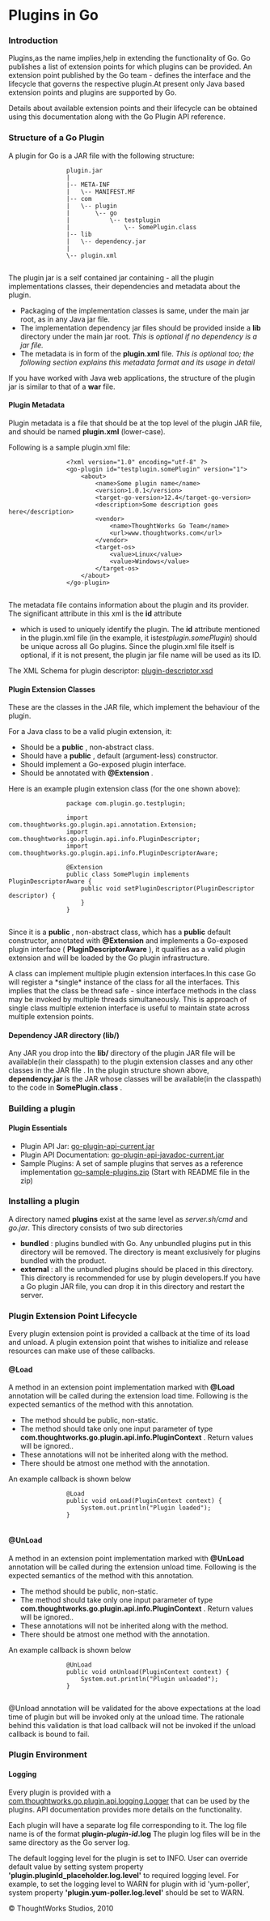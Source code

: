 
 

Plugins in Go
=============

### Introduction

Plugins,as the name implies,help in extending the functionality of Go.
Go publishes a list of extension points for which plugins can be
provided. An extension point published by the Go team - defines the
interface and the lifecycle that governs the respective plugin.At
present only Java based extension points and plugins are supported by
Go.

Details about available extension points and their lifecycle can be
obtained using this documentation along with the Go Plugin API
reference.

### Structure of a Go Plugin

A plugin for Go is a JAR file with the following structure:

``` {.code}
                plugin.jar
                |
                |-- META-INF
                |   \-- MANIFEST.MF
                |-- com
                |   \-- plugin
                |       \-- go
                |           \-- testplugin
                |               \-- SomePlugin.class
                |-- lib
                |   \-- dependency.jar
                |
                \-- plugin.xml
        
```

The plugin jar is a self contained jar containing - all the plugin
implementations classes, their dependencies and metadata about the
plugin.

-   Packaging of the implementation classes is same, under the main jar
    root, as in any Java jar file.
-   The implementation dependency jar files should be provided inside a
    **lib** directory under the main jar root. *This is optional if no
    dependency is a jar file.*
-   The metadata is in form of the **plugin.xml** file. *This is
    optional too; the following section explains this metadata format
    and its usage in detail*

If you have worked with Java web applications, the structure of the
plugin jar is similar to that of a **war** file.

#### Plugin Metadata

Plugin metadata is a file that should be at the top level of the plugin
JAR file, and should be named **plugin.xml** (lower-case).

Following is a sample plugin.xml file:

``` {.code}
                <?xml version="1.0" encoding="utf-8" ?>
                <go-plugin id="testplugin.somePlugin" version="1">
                    <about>
                        <name>Some plugin name</name>
                        <version>1.0.1</version>
                        <target-go-version>12.4</target-go-version>
                        <description>Some description goes here</description>
                        <vendor>
                            <name>ThoughtWorks Go Team</name>
                            <url>www.thoughtworks.com</url>
                        </vendor>
                        <target-os>
                            <value>Linux</value>
                            <value>Windows</value>
                        </target-os>
                    </about>
                </go-plugin>
            
```

The metadata file contains information about the plugin and its
provider. The significant attribute in this xml is the **id** attribute
- which is used to uniquely identify the plugin. The **id** attribute
mentioned in the plugin.xml file (in the example, it
is*testplugin.somePlugin*) should be unique across all Go plugins. Since
the plugin.xml file itself is optional, if it is not present, the plugin
jar file name will be used as its ID.

The XML Schema for plugin descriptor:
[plugin-descriptor.xsd](../resources/plugin-descriptor.xsd)

#### Plugin Extension Classes

These are the classes in the JAR file, which implement the behaviour of
the plugin.

For a Java class to be a valid plugin extension, it:

-   Should be a **public** , non-abstract class.
-   Should have a **public** , default (argument-less) constructor.
-   Should implement a Go-exposed plugin interface.
-   Should be annotated with **@Extension** .

Here is an example plugin extension class (for the one shown above):

``` {.code}
                package com.plugin.go.testplugin;

                import com.thoughtworks.go.plugin.api.annotation.Extension;
                import com.thoughtworks.go.plugin.api.info.PluginDescriptor;
                import com.thoughtworks.go.plugin.api.info.PluginDescriptorAware;

                @Extension
                public class SomePlugin implements PluginDescriptorAware {
                    public void setPluginDescriptor(PluginDescriptor descriptor) {
                    }
                }
            
```

Since it is a **public** , non-abstract class, which has a **public**
default constructor, annotated with **@Extension** and implements a
Go-exposed plugin interface ( **PluginDescriptorAware** ), it qualifies
as a valid plugin extension and will be loaded by the Go plugin
infrastructure.

A class can implement multiple plugin extension interfaces.In this case
Go will register a \*single\* instance of the class for all the
interfaces. This implies that the class be thread safe - since interface
methods in the class may be invoked by multiple threads simultaneously.
This is approach of single class multiple extenion interface is useful
to maintain state across multiple extension points.

#### Dependency JAR directory (lib/)

Any JAR you drop into the **lib/** directory of the plugin JAR file will
be available(in their classpath) to the plugin extension classes and any
other classes in the JAR file . In the plugin structure shown above,
**dependency.jar** is the JAR whose classes will be available(in the
classpath) to the code in **SomePlugin.class** .

### Building a plugin

#### Plugin Essentials

-   Plugin API Jar:
    [go-plugin-api-current.jar](../resources/go-plugin-api-current.jar)
-   Plugin API Documentation:
    [go-plugin-api-javadoc-current.jar](../resources/go-plugin-api-javadoc-current.jar)
-   Sample Plugins: A set of sample plugins that serves as a reference
    implementation
    [go-sample-plugins.zip](../resources/go-sample-plugins.zip) (Start with
    README file in the zip)

### Installing a plugin

A directory named **plugins** exist at the same level as *server.sh/cmd*
and *go.jar*. This directory consists of two sub directories

-   **bundled** : plugins bundled with Go. Any unbundled plugins put in
    this directory will be removed. The directory is meant exclusively
    for plugins bundled with the product.
-   **external** : all the unbundled plugins should be placed in this
    directory. This directory is recommended for use by plugin
    developers.If you have a Go plugin JAR file, you can drop it in this
    directory and restart the server.

### Plugin Extension Point Lifecycle

Every plugin extension point is provided a callback at the time of its
load and unload. A plugin extension point that wishes to initialize and
release resources can make use of these callbacks.

#### @Load

A method in an extension point implementation marked with **@Load**
annotation will be called during the extension load time. Following is
the expected semantics of the method with this annotation.

-   The method should be public, non-static.
-   The method should take only one input parameter of type
    **com.thoughtworks.go.plugin.api.info.PluginContext** . Return
    values will be ignored..
-   These annotations will not be inherited along with the method.
-   There should be atmost one method with the annotation.

An example callback is shown below

``` {.code}
                @Load
                public void onLoad(PluginContext context) {
                    System.out.println("Plugin loaded");
                }
            
```

#### @UnLoad

A method in an extension point implementation marked with **@UnLoad**
annotation will be called during the extension unload time. Following is
the expected semantics of the method with this annotation.

-   The method should be public, non-static.
-   The method should take only one input parameter of type
    **com.thoughtworks.go.plugin.api.info.PluginContext** . Return
    values will be ignored..
-   These annotations will not be inherited along with the method.
-   There should be atmost one method with the annotation.

An example callback is shown below

``` {.code}
                @UnLoad
                public void onUnload(PluginContext context) {
                    System.out.println("Plugin unloaded");
                }
            
```

@Unload annotation will be validated for the above expectations at the
load time of plugin but will be invoked only at the unload time. The
rationale behind this validation is that load callback will not be
invoked if the unload callback is bound to fail.

### Plugin Environment

#### Logging

Every plugin is provided with a
[com.thoughtworks.go.plugin.api.logging.Logger](../resources/javadoc/com/thoughtworks/go/plugin/api/logging/Logger.html)
that can be used by the plugins. API documentation provides more details
on the functionality.

Each plugin will have a separate log file corresponding to it. The log
file name is of the format **plugin-*plugin-id*.log** The plugin log
files will be in the same directory as the Go server log.

The default logging level for the plugin is set to INFO. User can
override default value by setting system property
**'plugin.pluginId\_placeholder.log.level'** to required logging level.
For example, to set the logging level to WARN for plugin with id
'yum-poller', system property **'plugin.yum-poller.log.level'** should
be set to WARN.





© ThoughtWorks Studios, 2010

